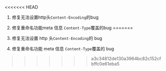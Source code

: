 <<<<<<< HEAD
1. 修复无法设置http头`Content-Encoding`的bug

2. 修复重命名功能meta 信息 `Content-Type`覆盖的bug
=======
1. 修复无法设置 http 头`Content-Encoding`的 bug

2. 修复重命名功能 meta 信息 `Content-Type`覆盖的 bug
>>>>>>> a3c34812de130a3964bc82c152cfbffc0e61eba5
